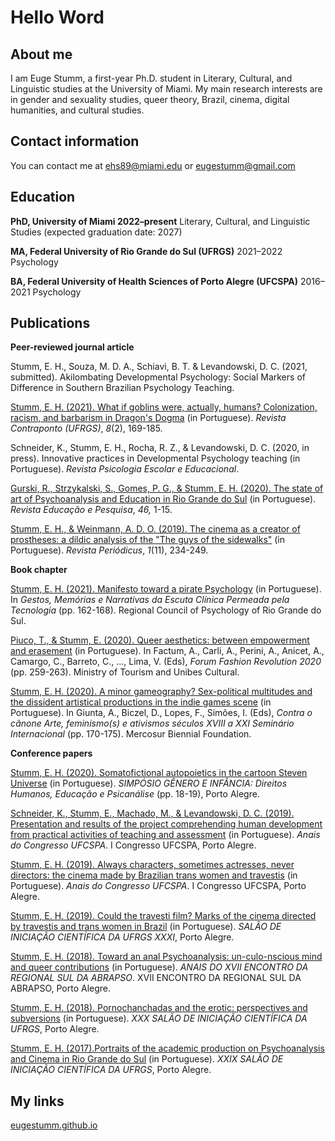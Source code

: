 # Hello Word

## About me 

I am Euge Stumm, a first-year Ph.D. student in Literary, Cultural, and Linguistic studies at the University of Miami. My main research interests are in gender and sexuality studies, queer theory, Brazil, cinema, digital humanities, and cultural studies. 

## Contact information

You can contact me at [ehs89@miami.edu](ehs89@miami.edu) or [eugestumm@gmail.com](eugestumm@gmail.com)

## Education 

**PhD, University of Miami 2022–present**
Literary, Cultural, and Linguistic Studies (expected graduation date: 2027)

**MA, Federal University of Rio Grande do Sul (UFRGS)** 2021–2022
Psychology

**BA, Federal University of Health Sciences of Porto Alegre (UFCSPA)** 2016–2021
Psychology

## Publications 

**Peer-reviewed journal article**

Stumm, E. H., Souza, M. D. A., Schiavi, B. T. & Levandowski, D. C. (2021, submitted). Akilombating Developmental Psychology: Social Markers of Difference in Southern Brazilian Psychology Teaching.

[Stumm, E. H. (2021). What if goblins were, actually, humans? Colonization, racism, and barbarism in Dragon's Dogma](https://www.seer.ufrgs.br/contraponto/article/view/117303/65101) (in Portuguese). _Revista Contraponto (UFRGS)_, _8_(2), 169-185.

Schneider, K., Stumm, E. H., Rocha, R. Z., & Levandowski, D. C. (2020, in press). Innovative practices in Developmental Psychology teaching (in Portuguese). _Revista Psicologia Escolar e Educacional_.

[Gurski, R., Strzykalski, S., Gomes, P. G., & Stumm, E. H. (2020). The state of art of Psychoanalysis and Education in Rio Grande do Sul](https://doi.org/10.1590/S1678-4634202046224847) (in Portuguese). _Revista Educação e Pesquisa_, _46,_ 1-15.

[Stumm, E. H., & Weinmann, A. D. O. (2019). The cinema as a creator of prostheses: a dildic analysis of the "The guys of the sidewalks"](https://doi.org/10.9771/peri.v1i11.29254) (in Portuguese). _Revista Periódicus_, _1_(11), 234-249.

**Book chapter**

[Stumm, E. H. (2021). Manifesto toward a pirate Psychology](https://www.crprs.org.br/conteudo/publicacoes/coletanea_CPCP_final.pdf) (in Portuguese). In _Gestos, Memórias e Narrativas da Escuta Clínica Permeada pela Tecnologia_ (pp. 162-168). Regional Council of Psychology of Rio Grande do Sul. 

[Piuco, T., & Stumm, E. (2020). Queer aesthetics: between empowerment and erasement](https://issuu.com/fashionrevolution/docs/fr-forum-2020) (in Portuguese). In Factum, A., Carli, A., Perini, A., Anicet, A., Camargo, C., Barreto, C., …, Lima, V. (Eds), _Forum Fashion Revolution 2020_ (pp. 259-263). Ministry of Tourism and Unibes Cultural. 

[Stumm, E. H. (2020). A minor gameography? Sex-political multitudes and the dissident artistical productions in the indie games scene](https://21cf08b2-90b0-4b83-97f9-807117bee408.filesusr.com/ugd/af02ce_25e71233bb4b4c42877ad2ac1b95b75b.pdf) (in Portuguese). In Giunta, A., Biczel, D., Lopes, F., Simões, I. (Eds), _Contra o cânone Arte, feminismo(s) e ativismos séculos XVIII a XXI Seminário Internacional_ (pp. 170-175). Mercosur Biennial Foundation. 

**Conference papers**

[Stumm, E. H. (2020). Somatofictional autopoietics in the cartoon Steven Universe](https://www.researchgate.net/publication/352991027_Autopoieticas_somatoficcionais_no_cartoon_infantil_Steve_Universe) (in Portuguese). _SIMPÓSIO GÊNERO E INFÂNCIA: Direitos Humanos, Educação e Psicanálise_ (pp. 18-19), Porto Alegre. 

[Schneider, K., Stumm, E., Machado, M., & Levandowski, D. C. (2019). Presentation and results of the project comprehending human development from practical activities of teaching and assessment](https://www.even3.com.br/anais/congressoufcspa/190286-apresentacao-e-resultados-do-projeto-compreendendo-o-desenvolvimento-humano-a-partir-de-atividades-praticas-de-en/) (in Portuguese). _Anais do Congresso UFCSPA_. I Congresso UFCSPA, Porto Alegre. 

[Stumm, E. H. (2019). Always characters, sometimes actresses, never directors: the cinema made by Brazilian trans women and travestis](https://www.even3.com.br/anais/congressoufcspa/192422-sempre-personagens-as-vezes-atrizes-nunca-diretoras--o-cinema-feito-por-diretoras-trans-e-travestis-brasileiras/) (in Portuguese). _Anais do Congresso UFCSPA_. I Congresso UFCSPA, Porto Alegre. 

[Stumm, E. H. (2019). Could the travesti film? Marks of the cinema directed by travestis and trans women in Brazil](https://lume.ufrgs.br/handle/10183/208494) (in Portuguese). _SALÃO DE INICIAÇÃO CIENTÍFICA DA UFRGS XXXI_, Porto Alegre. 

[Stumm, E. H. (2018). Toward an anal Psychoanalysis: un-culo-nscious mind and queer contributions](https://www.inscricoes.fmb.unesp.br/publicacao.asp?codTrabalho=MjgwMTU=) (in Portuguese). _ANAIS DO XVII ENCONTRO DA REGIONAL SUL DA ABRAPSO_. XVII ENCONTRO DA REGIONAL SUL DA ABRAPSO, Porto Alegre. 

[Stumm, E. H. (2018). Pornochanchadas and the erotic: perspectives and subversions](https://lume.ufrgs.br/handle/10183/191945) (in Portuguese). _XXX SALÃO DE INICIAÇÃO CIENTÍFICA DA UFRGS_, Porto Alegre. 

[Stumm, E. H. (2017).Portraits of the academic production on Psychoanalysis and Cinema in Rio Grande do Sul](https://lume.ufrgs.br/handle/10183/175684) (in Portuguese). _XXIX SALÃO DE INICIAÇÃO CIENTÍFICA DA UFRGS_, Porto Alegre.

## My links 

[eugestumm.github.io](https://eugestumm.github.io)
